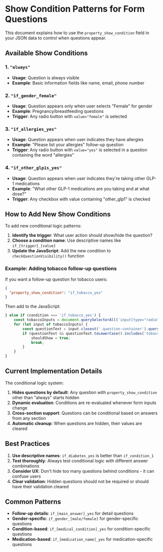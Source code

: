 # Show Condition Patterns for Form Questions

This document explains how to use the `property_show_condition` field in your JSON data to control when questions appear.

## Available Show Conditions

### 1. `"always"`
- **Usage**: Question is always visible
- **Example**: Basic information fields like name, email, phone number

### 2. `"if_gender_female"`
- **Usage**: Question appears only when user selects "Female" for gender
- **Example**: Pregnancy/breastfeeding questions
- **Trigger**: Any radio button with `value="female"` is selected

### 3. `"if_allergies_yes"`
- **Usage**: Question appears when user indicates they have allergies
- **Example**: "Please list your allergies" follow-up question
- **Trigger**: Any radio button with `value="yes"` is selected in a question containing the word "allergies"

### 4. `"if_other_glp1s_yes"`
- **Usage**: Question appears when user indicates they're taking other GLP-1 medications
- **Example**: "What other GLP-1 medications are you taking and at what dose?"
- **Trigger**: Any checkbox with value containing "other_glp1" is checked

## How to Add New Show Conditions

To add new conditional logic patterns:

1. **Identify the trigger**: What user action should show/hide the question?
2. **Choose a condition name**: Use descriptive names like `if_[trigger]_[value]`
3. **Update the JavaScript**: Add the new condition to `checkQuestionVisibility()` function

### Example: Adding tobacco follow-up questions

If you want a follow-up question for tobacco users:

```json
{
  "property_show_condition": "if_tobacco_yes"
}
```

Then add to the JavaScript:
```javascript
} else if (condition === 'if_tobacco_yes') {
    const tobaccoInputs = document.querySelectorAll('input[type="radio"][value="yes"]:checked');
    for (let input of tobaccoInputs) {
        const questionText = input.closest('.question-container').querySelector('label[class*="question-label"]')?.textContent;
        if (questionText && questionText.toLowerCase().includes('tobacco')) {
            shouldShow = true;
            break;
        }
    }
}
```

## Current Implementation Details

The conditional logic system:

1. **Hides questions by default**: Any question with `property_show_condition` other than "always" starts hidden
2. **Dynamic evaluation**: Conditions are re-evaluated whenever form inputs change
3. **Cross-section support**: Questions can be conditional based on answers from any section
4. **Automatic cleanup**: When questions are hidden, their values are cleared

## Best Practices

1. **Use descriptive names**: `if_diabetes_yes` is better than `if_condition_1`
2. **Test thoroughly**: Always test conditional logic with different answer combinations
3. **Consider UX**: Don't hide too many questions behind conditions - it can confuse users
4. **Clear validation**: Hidden questions should not be required or should have their validation cleared

## Common Patterns

- **Follow-up details**: `if_[main_answer]_yes` for detail questions
- **Gender-specific**: `if_gender_[male/female]` for gender-specific questions
- **Condition-based**: `if_[medical_condition]_yes` for condition-specific questions
- **Medication-based**: `if_[medication_name]_yes` for medication-specific questions
